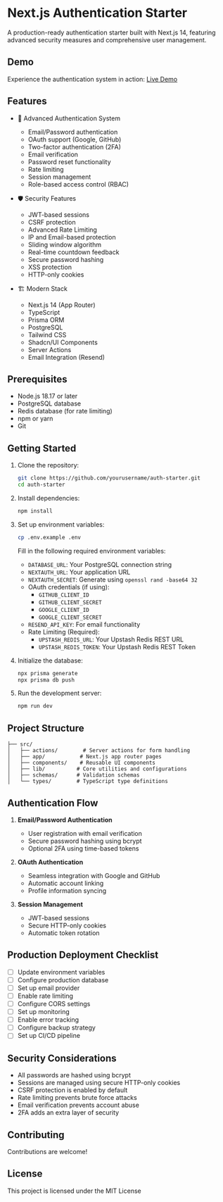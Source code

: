 # Next.js Authentication Starter

A production-ready authentication starter built with Next.js 14, featuring advanced security measures and comprehensive user management.

## Demo

Experience the authentication system in action: [Live Demo](https://pinit-nu.vercel.app)

## Features

- 🔐 Advanced Authentication System

  - Email/Password authentication
  - OAuth support (Google, GitHub)
  - Two-factor authentication (2FA)
  - Email verification
  - Password reset functionality
  - Rate limiting
  - Session management
  - Role-based access control (RBAC)

- 🛡️ Security Features

  - JWT-based sessions
  - CSRF protection
  - Advanced Rate Limiting
  - IP and Email-based protection
  - Sliding window algorithm
  - Real-time countdown feedback
  - Secure password hashing
  - XSS protection
  - HTTP-only cookies

- 🏗️ Modern Stack
  - Next.js 14 (App Router)
  - TypeScript
  - Prisma ORM
  - PostgreSQL
  - Tailwind CSS
  - Shadcn/UI Components
  - Server Actions
  - Email Integration (Resend)

## Prerequisites

- Node.js 18.17 or later
- PostgreSQL database
- Redis database (for rate limiting)
- npm or yarn
- Git

## Getting Started

1. Clone the repository:

   ```bash
   git clone https://github.com/yourusername/auth-starter.git
   cd auth-starter
   ```

2. Install dependencies:

   ```bash
   npm install
   ```

3. Set up environment variables:

   ```bash
   cp .env.example .env
   ```

   Fill in the following required environment variables:

   - `DATABASE_URL`: Your PostgreSQL connection string
   - `NEXTAUTH_URL`: Your application URL
   - `NEXTAUTH_SECRET`: Generate using `openssl rand -base64 32`
   - OAuth credentials (if using):
     - `GITHUB_CLIENT_ID`
     - `GITHUB_CLIENT_SECRET`
     - `GOOGLE_CLIENT_ID`
     - `GOOGLE_CLIENT_SECRET`
   - `RESEND_API_KEY`: For email functionality
   - Rate Limiting (Required):
     - `UPSTASH_REDIS_URL`: Your Upstash Redis REST URL
     - `UPSTASH_REDIS_TOKEN`: Your Upstash Redis REST Token

4. Initialize the database:

   ```bash
   npx prisma generate
   npx prisma db push
   ```

5. Run the development server:
   ```bash
   npm run dev
   ```

## Project Structure

```
├── src/
│   ├── actions/        # Server actions for form handling
│   ├── app/           # Next.js app router pages
│   ├── components/    # Reusable UI components
│   ├── lib/          # Core utilities and configurations
│   ├── schemas/      # Validation schemas
│   └── types/        # TypeScript type definitions
```

## Authentication Flow

1. **Email/Password Authentication**

   - User registration with email verification
   - Secure password hashing using bcrypt
   - Optional 2FA using time-based tokens

2. **OAuth Authentication**

   - Seamless integration with Google and GitHub
   - Automatic account linking
   - Profile information syncing

3. **Session Management**
   - JWT-based sessions
   - Secure HTTP-only cookies
   - Automatic token rotation

## Production Deployment Checklist

- [ ] Update environment variables
- [ ] Configure production database
- [ ] Set up email provider
- [ ] Enable rate limiting
- [ ] Configure CORS settings
- [ ] Set up monitoring
- [ ] Enable error tracking
- [ ] Configure backup strategy
- [ ] Set up CI/CD pipeline

## Security Considerations

- All passwords are hashed using bcrypt
- Sessions are managed using secure HTTP-only cookies
- CSRF protection is enabled by default
- Rate limiting prevents brute force attacks
- Email verification prevents account abuse
- 2FA adds an extra layer of security

## Contributing

Contributions are welcome!

## License

This project is licensed under the MIT License
